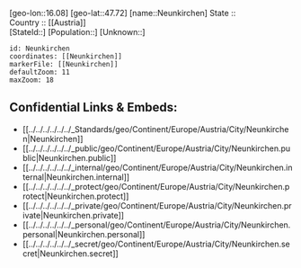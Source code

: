 ﻿---
location: [47.72,16.08] 
mapzoom: [7,12] 
mapmarker: city 
type: City
tags:
- geo/City


SpocWebEntityId: 32844
isDeleted: false
confidential: public

---
[geo-lon::16.08] 
[geo-lat::47.72] 
[name::Neunkirchen] 
State ::  
Country :: [[Austria]]  
[StateId::] 
[Population::] 
[Unknown::] 


```leaflet
id: Neunkirchen
coordinates: [[Neunkirchen]] 
markerFile: [[Neunkirchen]] 
defaultZoom: 11 
maxZoom: 18
```


## Confidential Links & Embeds: 
- [[../../../../../../_Standards/geo/Continent/Europe/Austria/City/Neunkirchen|Neunkirchen]] 
- [[../../../../../../_public/geo/Continent/Europe/Austria/City/Neunkirchen.public|Neunkirchen.public]] 
- [[../../../../../../_internal/geo/Continent/Europe/Austria/City/Neunkirchen.internal|Neunkirchen.internal]] 
- [[../../../../../../_protect/geo/Continent/Europe/Austria/City/Neunkirchen.protect|Neunkirchen.protect]] 
- [[../../../../../../_private/geo/Continent/Europe/Austria/City/Neunkirchen.private|Neunkirchen.private]] 
- [[../../../../../../_personal/geo/Continent/Europe/Austria/City/Neunkirchen.personal|Neunkirchen.personal]] 
- [[../../../../../../_secret/geo/Continent/Europe/Austria/City/Neunkirchen.secret|Neunkirchen.secret]] 
